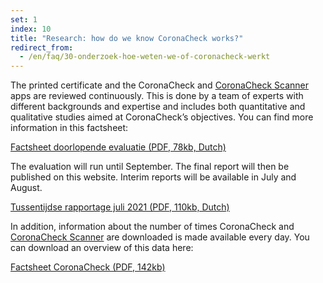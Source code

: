 ```yaml
---
set: 1
index: 10
title: "Research: how do we know CoronaCheck works?"
redirect_from: 
  - /en/faq/30-onderzoek-hoe-weten-we-of-coronacheck-werkt
---
```

The printed certificate and the CoronaCheck and [CoronaCheck Scanner](/en/scanner) apps are reviewed continuously. This is done by a team of experts with different backgrounds and expertise and includes both quantitative and qualitative studies aimed at CoronaCheck’s objectives. You can find more information in this factsheet:

<a href="/media/Factsheet_doorlopende_evaluatie.pdf" rel="noopener noreferrer" target="_blank" hreflang="nl" lang="nl">Factsheet doorlopende evaluatie (PDF, 78kb, Dutch)</a>

The evaluation will run until September. The final report will then be published on this website. Interim reports will be available in July and August.

<a href="/media/Tussentijdse_rapportage_juli_2021.pdf" rel="noopener noreferrer" target="_blank" hreflang="nl" lang="nl">Tussentijdse rapportage juli 2021 (PDF, 110kb, Dutch)</a>

In addition, information about the number of times CoronaCheck and [CoronaCheck Scanner](/en/scanner) are downloaded is made available every day.  You can download an overview of this data here: 

<a href="/media/Factsheet_CoronaCheck_latest.pdf" rel="noopener noreferrer" target="_blank">Factsheet CoronaCheck (PDF, 142kb)</a>
